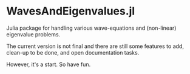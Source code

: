 # WavesAndEigenvalues.jl
Julia package for handling various wave-equations and (non-linear) eigenvalue problems.

The current version is not final and there are still some features to add, clean-up to be done, and open documentation tasks.

However, it's a start. So have fun.
